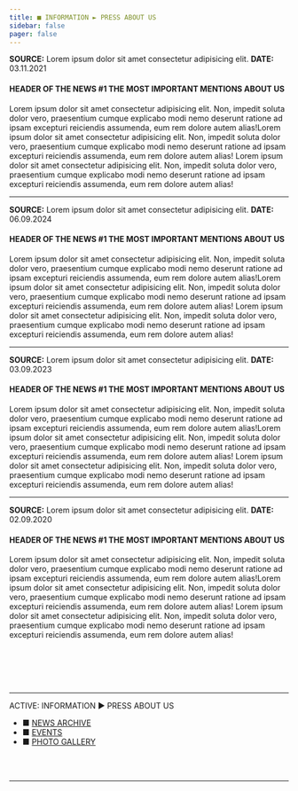 ```yaml
---
title: ■ INFORMATION ► PRESS ABOUT US
sidebar: false
pager: false
---
```


**SOURCE:** Lorem ipsum dolor sit amet consectetur adipisicing elit. **DATE:** 03.11.2021

<h4>HEADER OF THE NEWS #1 THE MOST IMPORTANT MENTIONS ABOUT US</h4>

Lorem ipsum dolor sit amet consectetur adipisicing elit. Non, impedit soluta dolor vero, praesentium cumque explicabo modi nemo deserunt ratione ad ipsam excepturi reiciendis assumenda, eum rem dolore autem alias!Lorem ipsum dolor sit amet consectetur adipisicing elit. Non, impedit soluta dolor vero, praesentium cumque explicabo modi nemo deserunt ratione ad ipsam excepturi reiciendis assumenda, eum rem dolore autem alias!
Lorem ipsum dolor sit amet consectetur adipisicing elit. Non, impedit soluta dolor vero, praesentium cumque explicabo modi nemo deserunt ratione ad ipsam excepturi reiciendis assumenda, eum rem dolore autem alias!

<hr>


**SOURCE:** Lorem ipsum dolor sit amet consectetur adipisicing elit. **DATE:** 06.09.2024

<h4>HEADER OF THE NEWS #1 THE MOST IMPORTANT MENTIONS ABOUT US</h4>


Lorem ipsum dolor sit amet consectetur adipisicing elit. Non, impedit soluta dolor vero, praesentium cumque explicabo modi nemo deserunt ratione ad ipsam excepturi reiciendis assumenda, eum rem dolore autem alias!Lorem ipsum dolor sit amet consectetur adipisicing elit. Non, impedit soluta dolor vero, praesentium cumque explicabo modi nemo deserunt ratione ad ipsam excepturi reiciendis assumenda, eum rem dolore autem alias!
Lorem ipsum dolor sit amet consectetur adipisicing elit. Non, impedit soluta dolor vero, praesentium cumque explicabo modi nemo deserunt ratione ad ipsam excepturi reiciendis assumenda, eum rem dolore autem alias!

<hr>


**SOURCE:** Lorem ipsum dolor sit amet consectetur adipisicing elit. **DATE:** 03.09.2023

<h4>HEADER OF THE NEWS #1 THE MOST IMPORTANT MENTIONS ABOUT US</h4>


Lorem ipsum dolor sit amet consectetur adipisicing elit. Non, impedit soluta dolor vero, praesentium cumque explicabo modi nemo deserunt ratione ad ipsam excepturi reiciendis assumenda, eum rem dolore autem alias!Lorem ipsum dolor sit amet consectetur adipisicing elit. Non, impedit soluta dolor vero, praesentium cumque explicabo modi nemo deserunt ratione ad ipsam excepturi reiciendis assumenda, eum rem dolore autem alias!
Lorem ipsum dolor sit amet consectetur adipisicing elit. Non, impedit soluta dolor vero, praesentium cumque explicabo modi nemo deserunt ratione ad ipsam excepturi reiciendis assumenda, eum rem dolore autem alias!


<hr>

**SOURCE:** Lorem ipsum dolor sit amet consectetur adipisicing elit. **DATE:** 02.09.2020

<h4>HEADER OF THE NEWS #1 THE MOST IMPORTANT MENTIONS ABOUT US</h4>

 
Lorem ipsum dolor sit amet consectetur adipisicing elit. Non, impedit soluta dolor vero, praesentium cumque explicabo modi nemo deserunt ratione ad ipsam excepturi reiciendis assumenda, eum rem dolore autem alias!Lorem ipsum dolor sit amet consectetur adipisicing elit. Non, impedit soluta dolor vero, praesentium cumque explicabo modi nemo deserunt ratione ad ipsam excepturi reiciendis assumenda, eum rem dolore autem alias!
Lorem ipsum dolor sit amet consectetur adipisicing elit. Non, impedit soluta dolor vero, praesentium cumque explicabo modi nemo deserunt ratione ad ipsam excepturi reiciendis assumenda, eum rem dolore autem alias!



<br>
<br>
<br>
<br>

<hr class="bottom-menu-hr">
<div align="left"> 
<div class="active-section-1"> 
<div class="active-section-current"> ACTIVE: INFORMATION ► PRESS ABOUT US </div>
<div class="active-section-2">
<div class="bottom-buttons-links">

<div class="bottom-menu-margin" style="text-indent:0px;"> 
<ul class="bottom-menu">
<li class="bottom-menu-li">■ <a href="/">NEWS ARCHIVE</a></li>
<li class="bottom-menu-li">■ <a href="/menu/events/">EVENTS</a></li>
<li class="bottom-menu-li">■ <a href="/menu/gallery/">PHOTO GALLERY</a></li>
</ul>

<br>
<br>

</div>

</div>

</div>

</div>



<hr class="bottom-menu-hr">

